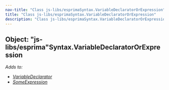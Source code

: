 ```yaml
---
nav-title: "Class js-libs/esprimaSyntax.VariableDeclaratorOrExpression"
title: "Class js-libs/esprimaSyntax.VariableDeclaratorOrExpression"
description: "Class js-libs/esprimaSyntax.VariableDeclaratorOrExpression"
---
```

## Object: "js-libs/esprima"Syntax.VariableDeclaratorOrExpression  
_Adds to:_
 - [_VariableDeclarator_](../../../js-libs/esprima/Syntax/VariableDeclarator.md)
 - [_SomeExpression_](../../../js-libs/esprima/Syntax/SomeExpression.md)